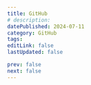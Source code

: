 ```yaml
---
title: GitHub
# description:
datePublished: 2024-07-11
category: GitHub
tags:
editLink: false
lastUpdated: false

prev: false
next: false
---
```


<RouteCatalog :category="$frontmatter.category" />
